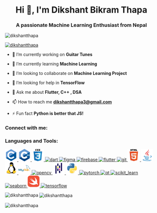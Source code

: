 <!--

<h1 align="center">Hi 👋, I'm Dikshant Bikram Thapa</h1>
<h3 align="center">Machine Learning Enthusiast <img src="https://media.giphy.com/media/WUlplcMpOCEmTGBtBW/giphy.gif" width="30"> from Nepal</h3>

<p align="left"> <img src="https://komarev.com/ghpvc/?username=dikshantthapa&label=Profile%20views&color=0e75b6&style=flat" alt="dikshantthapa" /> </p>

<p align="left"> <a href="https://github.com/ryo-ma/github-profile-trophy"><img src="https://github-profile-trophy.vercel.app/?username=dikshantthapa" alt="dikshantthapa" /></a> </p>

<p align="left"> <a href="https://twitter.com/dikshanthapa11" target="blank"><img src="https://img.shields.io/twitter/follow/dikshanthapa11?logo=twitter&style=for-the-badge" alt="dikshanthapa11" /></a> </p>

### :woman_technologist: &nbsp;About Me :
- 🔭 I’m currently working on **Guitar Tuner**
- 👯 I’m looking to collaborate on **Machine Learning Projects**
- 👯 I’m looking to collaborate on **Flutter**
- 🌱 I’m currently learning **Machine Learning**
- ⚡ In my free time I solve problems of DSA and read tech articles.
- 📫 How to reach me: &nbsp; [![Linkedin Badge](https://img.shields.io/badge/-Dikshant-blue?style=flat&logo=Linkedin&logoColor=white)](https://www.linkedin.com/in/dikshant-bikram-thapa-77b2aa231/)
- ⚡ For queries: **dikshantthapa3@gmail.com**


<h3 align="left">Connect with me:</h3>
<p align="left">
<a href="https://twitter.com/dikshanthapa11" target="blank"><img align="center" src="https://raw.githubusercontent.com/rahuldkjain/github-profile-readme-generator/master/src/images/icons/Social/twitter.svg" alt="dikshanthapa11" height="30" width="40" /></a>
<a href="https://linkedin.com/in/https://www.linkedin.com/in/dikshant-bikram-thapa-77b2aa231/" target="blank"><img align="center" src="https://raw.githubusercontent.com/rahuldkjain/github-profile-readme-generator/master/src/images/icons/Social/linked-in-alt.svg" alt="https://www.linkedin.com/in/dikshant-bikram-thapa-77b2aa231/" height="30" width="40" /></a>
<a href="https://fb.com/https://www.facebook.com/dikshant.thapaa" target="blank"><img align="center" src="https://raw.githubusercontent.com/rahuldkjain/github-profile-readme-generator/master/src/images/icons/Social/facebook.svg" alt="https://www.facebook.com/dikshant.thapaa" height="30" width="40" /></a>
<a href="https://instagram.com/https://www.instagram.com/dikshant_thapa_/" target="blank"><img align="center" src="https://raw.githubusercontent.com/rahuldkjain/github-profile-readme-generator/master/src/images/icons/Social/instagram.svg" alt="https://www.instagram.com/dikshant_thapa_/" height="30" width="40" /></a>
<a href="https://discord.gg/dikshant thapa#9846" target="blank"><img align="center" src="https://raw.githubusercontent.com/rahuldkjain/github-profile-readme-generator/master/src/images/icons/Social/discord.svg" alt="dikshant thapa#9846" height="30" width="40" /></a>
</p>

<h3 align="left">🛠 Languages and Tools:</h3>
<p align="left"> <a href="https://www.cprogramming.com/" target="_blank" rel="noreferrer"> <img src="https://raw.githubusercontent.com/devicons/devicon/master/icons/c/c-original.svg" alt="c" width="40" height="40"/> </a> <a href="https://www.w3schools.com/cpp/" target="_blank" rel="noreferrer"> <img src="https://raw.githubusercontent.com/devicons/devicon/master/icons/cplusplus/cplusplus-original.svg" alt="cplusplus" width="40" height="40"/> </a> <a href="https://www.w3schools.com/css/" target="_blank" rel="noreferrer"> <img src="https://raw.githubusercontent.com/devicons/devicon/master/icons/css3/css3-original-wordmark.svg" alt="css3" width="40" height="40"/> </a> <a href="https://dart.dev" target="_blank" rel="noreferrer"> <img src="https://www.vectorlogo.zone/logos/dartlang/dartlang-icon.svg" alt="dart" width="40" height="40"/> </a> <a href="https://flutter.dev" target="_blank" rel="noreferrer"> <img src="https://www.vectorlogo.zone/logos/flutterio/flutterio-icon.svg" alt="flutter" width="40" height="40"/> </a> <a href="https://git-scm.com/" target="_blank" rel="noreferrer"> <img src="https://www.vectorlogo.zone/logos/git-scm/git-scm-icon.svg" alt="git" width="40" height="40"/> </a> <a href="https://www.w3.org/html/" target="_blank" rel="noreferrer"> <img src="https://raw.githubusercontent.com/devicons/devicon/master/icons/html5/html5-original-wordmark.svg" alt="html5" width="40" height="40"/> </a> <a href="https://www.java.com" target="_blank" rel="noreferrer"> <img src="https://raw.githubusercontent.com/devicons/devicon/master/icons/java/java-original.svg" alt="java" width="40" height="40"/> </a> <a href="https://www.linux.org/" target="_blank" rel="noreferrer"> <img src="https://raw.githubusercontent.com/devicons/devicon/master/icons/linux/linux-original.svg" alt="linux" width="40" height="40"/> </a> <a href="https://www.mysql.com/" target="_blank" rel="noreferrer"> <img src="https://raw.githubusercontent.com/devicons/devicon/master/icons/mysql/mysql-original-wordmark.svg" alt="mysql" width="40" height="40"/> </a> <a href="https://pandas.pydata.org/" target="_blank" rel="noreferrer"> <img src="https://raw.githubusercontent.com/devicons/devicon/2ae2a900d2f041da66e950e4d48052658d850630/icons/pandas/pandas-original.svg" alt="pandas" width="40" height="40"/> </a> <a href="https://www.python.org" target="_blank" rel="noreferrer"> <img src="https://raw.githubusercontent.com/devicons/devicon/master/icons/python/python-original.svg" alt="python" width="40" height="40"/> </a> <a href="https://www.qt.io/" target="_blank" rel="noreferrer"> <img src="https://upload.wikimedia.org/wikipedia/commons/0/0b/Qt_logo_2016.svg" alt="qt" width="40" height="40"/> </a> <a href="https://scikit-learn.org/" target="_blank" rel="noreferrer"> <img src="https://upload.wikimedia.org/wikipedia/commons/0/05/Scikit_learn_logo_small.svg" alt="scikit_learn" width="40" height="40"/> </a> </p>

<p><img align="left" src="https://github-readme-stats.vercel.app/api/top-langs?username=dikshantthapa&show_icons=true&locale=en&layout=compact" alt="dikshantthapa" /></p>

<p>&nbsp;<img align="center" src="https://github-readme-stats.vercel.app/api?username=dikshantthapa&show_icons=true&locale=en" alt="dikshantthapa" /></p>

<p><img align="center" src="https://github-readme-streak-stats.herokuapp.com/?user=dikshantthapa&" alt="dikshantthapa" /></p>

<p><img align="left" src="https://github-readme-stats.vercel.app/api/top-langs?username=dikshantthapa&show_icons=true&locale=en&layout=compact" alt="dikshantthapa" /></p>
<p>&nbsp;<img align="center" src="https://github-readme-stats.vercel.app/api?username=dikshantthapa&show_icons=true&locale=en" alt="dikshantthapa" /></p>
<p><img align="center" src="https://github-readme-streak-stats.herokuapp.com/?user=dikshantthapa&" alt="dikshanttthapa" /></p>
-->


<h1 align="center">Hi 👋, I'm Dikshant Bikram Thapa</h1>
<h3 align="center">A passionate Machine Learning Enthusiast from Nepal</h3>

<p align="left"> <img src="https://komarev.com/ghpvc/?username=dikshantthapa&label=Profile%20views&color=0e75b6&style=flat" alt="dikshantthapa" /> </p>

<p align="left"> <a href="https://github.com/ryo-ma/github-profile-trophy"><img src="https://github-profile-trophy.vercel.app/?username=dikshantthapa" alt="dikshantthapa" /></a> </p>

- 🔭 I’m currently working on **Guitar Tunes**

- 🌱 I’m currently learning **Machine Learning**

- 👯 I’m looking to collaborate on **Machine Learning Project**

- 🤝 I’m looking for help in **TensorFlow**

- 💬 Ask me about **Flutter, C++ , DSA**

- 📫 How to reach me **dikshantthapa3@gmail.com**

- ⚡ Fun fact **Python is better that JS!**

<h3 align="left">Connect with me:</h3>
<p align="left">
</p>

<h3 align="left">Languages and Tools:</h3>
<p align="left"> <a href="https://www.cprogramming.com/" target="_blank" rel="noreferrer"> <img src="https://raw.githubusercontent.com/devicons/devicon/master/icons/c/c-original.svg" alt="c" width="40" height="40"/> </a> <a href="https://www.w3schools.com/cpp/" target="_blank" rel="noreferrer"> <img src="https://raw.githubusercontent.com/devicons/devicon/master/icons/cplusplus/cplusplus-original.svg" alt="cplusplus" width="40" height="40"/> </a> <a href="https://www.w3schools.com/css/" target="_blank" rel="noreferrer"> <img src="https://raw.githubusercontent.com/devicons/devicon/master/icons/css3/css3-original-wordmark.svg" alt="css3" width="40" height="40"/> </a> <a href="https://dart.dev" target="_blank" rel="noreferrer"> <img src="https://www.vectorlogo.zone/logos/dartlang/dartlang-icon.svg" alt="dart" width="40" height="40"/> </a> <a href="https://www.figma.com/" target="_blank" rel="noreferrer"> <img src="https://www.vectorlogo.zone/logos/figma/figma-icon.svg" alt="figma" width="40" height="40"/> </a> <a href="https://firebase.google.com/" target="_blank" rel="noreferrer"> <img src="https://www.vectorlogo.zone/logos/firebase/firebase-icon.svg" alt="firebase" width="40" height="40"/> </a> <a href="https://flutter.dev" target="_blank" rel="noreferrer"> <img src="https://www.vectorlogo.zone/logos/flutterio/flutterio-icon.svg" alt="flutter" width="40" height="40"/> </a> <a href="https://git-scm.com/" target="_blank" rel="noreferrer"> <img src="https://www.vectorlogo.zone/logos/git-scm/git-scm-icon.svg" alt="git" width="40" height="40"/> </a> <a href="https://www.w3.org/html/" target="_blank" rel="noreferrer"> <img src="https://raw.githubusercontent.com/devicons/devicon/master/icons/html5/html5-original-wordmark.svg" alt="html5" width="40" height="40"/> </a> <a href="https://www.java.com" target="_blank" rel="noreferrer"> <img src="https://raw.githubusercontent.com/devicons/devicon/master/icons/java/java-original.svg" alt="java" width="40" height="40"/> </a> <a href="https://www.linux.org/" target="_blank" rel="noreferrer"> <img src="https://raw.githubusercontent.com/devicons/devicon/master/icons/linux/linux-original.svg" alt="linux" width="40" height="40"/> </a> <a href="https://www.mysql.com/" target="_blank" rel="noreferrer"> <img src="https://raw.githubusercontent.com/devicons/devicon/master/icons/mysql/mysql-original-wordmark.svg" alt="mysql" width="40" height="40"/> </a> <a href="https://opencv.org/" target="_blank" rel="noreferrer"> <img src="https://www.vectorlogo.zone/logos/opencv/opencv-icon.svg" alt="opencv" width="40" height="40"/> </a> <a href="https://pandas.pydata.org/" target="_blank" rel="noreferrer"> <img src="https://raw.githubusercontent.com/devicons/devicon/2ae2a900d2f041da66e950e4d48052658d850630/icons/pandas/pandas-original.svg" alt="pandas" width="40" height="40"/> </a> <a href="https://www.python.org" target="_blank" rel="noreferrer"> <img src="https://raw.githubusercontent.com/devicons/devicon/master/icons/python/python-original.svg" alt="python" width="40" height="40"/> </a> <a href="https://pytorch.org/" target="_blank" rel="noreferrer"> <img src="https://www.vectorlogo.zone/logos/pytorch/pytorch-icon.svg" alt="pytorch" width="40" height="40"/> </a> <a href="https://www.qt.io/" target="_blank" rel="noreferrer"> <img src="https://upload.wikimedia.org/wikipedia/commons/0/0b/Qt_logo_2016.svg" alt="qt" width="40" height="40"/> </a> <a href="https://scikit-learn.org/" target="_blank" rel="noreferrer"> <img src="https://upload.wikimedia.org/wikipedia/commons/0/05/Scikit_learn_logo_small.svg" alt="scikit_learn" width="40" height="40"/> </a> <a href="https://seaborn.pydata.org/" target="_blank" rel="noreferrer"> <img src="https://seaborn.pydata.org/_images/logo-mark-lightbg.svg" alt="seaborn" width="40" height="40"/> </a> <a href="https://developer.apple.com/swift/" target="_blank" rel="noreferrer"> <img src="https://raw.githubusercontent.com/devicons/devicon/master/icons/swift/swift-original.svg" alt="swift" width="40" height="40"/> </a> <a href="https://www.tensorflow.org" target="_blank" rel="noreferrer"> <img src="https://www.vectorlogo.zone/logos/tensorflow/tensorflow-icon.svg" alt="tensorflow" width="40" height="40"/> </a> </p>

<p><img align="left" src="https://github-readme-stats.vercel.app/api/top-langs?username=dikshantthapa&show_icons=true&locale=en&layout=compact" alt="dikshantthapa" /></p>

<p>&nbsp;<img align="center" src="https://github-readme-stats.vercel.app/api?username=dikshantthapa&show_icons=true&locale=en" alt="dikshantthapa" /></p>

<p><img align="center" src="https://github-readme-streak-stats.herokuapp.com/?user=dikshantthapa&" alt="dikshantthapa" /></p>
